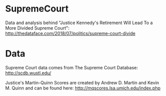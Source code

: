 # SupremeCourt

Data and analysis behind "Justice Kennedy's Retirement Will Lead To a More Divided Supreme Court": http://thedataface.com/2018/07/politics/supreme-court-divide 

# Data

Supreme Court data comes from The Supreme Court Database: http://scdb.wustl.edu/

Justice's Martin-Quinn Scores are created by Andrew D. Martin and Kevin M. Quinn and can be found here: http://mqscores.lsa.umich.edu/index.php
